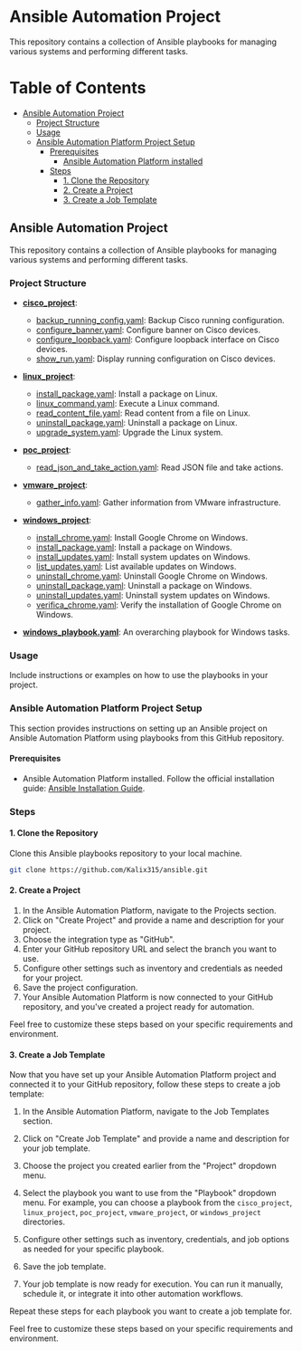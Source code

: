 # Ansible Automation Project

This repository contains a collection of Ansible playbooks for managing various systems and performing different tasks.

# Table of Contents

- [Ansible Automation Project](#ansible-automation-project)
  - [Project Structure](#project-structure)
  - [Usage](#usage)
  - [Ansible Automation Platform Project Setup](#ansible-automation-platform-project-setup)
    - [Prerequisites](#prerequisites)
      - [Ansible Automation Platform installed](#ansible-automation-platform-installed)
    - [Steps](#steps)
      - [1. Clone the Repository](#1-clone-the-repository)
      - [2. Create a Project](#2-create-a-project)
      - [3. Create a Job Template](#3-create-a-job-template)

## Ansible Automation Project

This repository contains a collection of Ansible playbooks for managing various systems and performing different tasks.

### Project Structure

- [**cisco_project**](cisco_project):
  - [backup_running_config.yaml](cisco_project/backup_running_config.yaml): Backup Cisco running configuration.
  - [configure_banner.yaml](cisco_project/configure_banner.yaml): Configure banner on Cisco devices.
  - [configure_loopback.yaml](cisco_project/configure_loopback.yaml): Configure loopback interface on Cisco devices.
  - [show_run.yaml](cisco_project/show_run.yaml): Display running configuration on Cisco devices.

- [**linux_project**](linux_project):
  - [install_package.yaml](linux_project/install_package.yaml): Install a package on Linux.
  - [linux_command.yaml](linux_project/linux_command.yaml): Execute a Linux command.
  - [read_content_file.yaml](linux_project/read_content_file.yaml): Read content from a file on Linux.
  - [uninstall_package.yaml](linux_project/uninstall_package.yaml): Uninstall a package on Linux.
  - [upgrade_system.yaml](linux_project/upgrade_system.yaml): Upgrade the Linux system.

- [**poc_project**](poc_project):
  - [read_json_and_take_action.yaml](poc_project/read_json_and_take_action.yaml): Read JSON file and take actions.

- [**vmware_project**](vmware_project):
  - [gather_info.yaml](vmware_project/gather_info.yaml): Gather information from VMware infrastructure.

- [**windows_project**](windows_project):
  - [install_chrome.yaml](windows_project/install_chrome.yaml): Install Google Chrome on Windows.
  - [install_package.yaml](windows_project/install_package.yaml): Install a package on Windows.
  - [install_updates.yaml](windows_project/install_updates.yaml): Install system updates on Windows.
  - [list_updates.yaml](windows_project/list_updates.yaml): List available updates on Windows.
  - [uninstall_chrome.yaml](windows_project/uninstall_chrome.yaml): Uninstall Google Chrome on Windows.
  - [uninstall_package.yaml](windows_project/uninstall_package.yaml): Uninstall a package on Windows.
  - [uninstall_updates.yaml](windows_project/uninstall_updates.yaml): Uninstall system updates on Windows.
  - [verifica_chrome.yaml](windows_project/verifica_chrome.yaml): Verify the installation of Google Chrome on Windows.

- [**windows_playbook.yaml**](windows_playbook.yaml): An overarching playbook for Windows tasks.

### Usage

Include instructions or examples on how to use the playbooks in your project.

### Ansible Automation Platform Project Setup

This section provides instructions on setting up an Ansible project on Ansible Automation Platform using playbooks from this GitHub repository.

#### Prerequisites

- Ansible Automation Platform installed. Follow the official installation guide: [Ansible Installation Guide](https://docs.ansible.com/ansible/latest/installation_guide/intro_installation.html).

### Steps

#### 1. Clone the Repository

Clone this Ansible playbooks repository to your local machine.

```bash
git clone https://github.com/Kalix315/ansible.git
```

#### 2. Create a Project

1. In the Ansible Automation Platform, navigate to the Projects section.
2. Click on "Create Project" and provide a name and description for your project.
3. Choose the integration type as "GitHub".
4. Enter your GitHub repository URL and select the branch you want to use.
5. Configure other settings such as inventory and credentials as needed for your project.
6. Save the project configuration.
7. Your Ansible Automation Platform is now connected to your GitHub repository, and you've created a project ready for automation.

Feel free to customize these steps based on your specific requirements and environment.

#### 3. Create a Job Template

Now that you have set up your Ansible Automation Platform project and connected it to your GitHub repository, follow these steps to create a job template:

1. In the Ansible Automation Platform, navigate to the Job Templates section.

2. Click on "Create Job Template" and provide a name and description for your job template.

3. Choose the project you created earlier from the "Project" dropdown menu.

4. Select the playbook you want to use from the "Playbook" dropdown menu. For example, you can choose a playbook from the `cisco_project`, `linux_project`, `poc_project`, `vmware_project`, or `windows_project` directories.

5. Configure other settings such as inventory, credentials, and job options as needed for your specific playbook.

6. Save the job template.

7. Your job template is now ready for execution. You can run it manually, schedule it, or integrate it into other automation workflows.

Repeat these steps for each playbook you want to create a job template for.

Feel free to customize these steps based on your specific requirements and environment.
